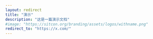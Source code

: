 ```yaml
---
layout: redirect
title: "演示"
description: "这是一篇演示文档"
#image: "https://sitcon.org/branding/assets/logos/withname.png"
redirect_to: "https://x.com/"
---
```

